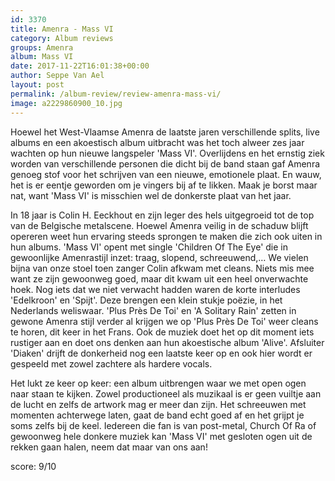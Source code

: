 ```yaml
---
id: 3370
title: Amenra - Mass VI
category: Album reviews
groups: Amenra
album: Mass VI
date: 2017-11-22T16:01:38+00:00
author: Seppe Van Ael
layout: post
permalink: /album-review/review-amenra-mass-vi/
image: a2229860900_10.jpg
---
```

Hoewel het West-Vlaamse Amenra de laatste jaren verschillende splits, live albums en een akoestisch album uitbracht was het toch alweer zes jaar wachten op hun nieuwe langspeler 'Mass VI'. Overlijdens en het ernstig ziek worden van verschillende personen die dicht bij de band staan gaf Amenra genoeg stof voor het schrijven van een nieuwe, emotionele plaat. En wauw, het is er eentje geworden om je vingers bij af te likken. Maak je borst maar nat, want 'Mass VI' is misschien wel de donkerste plaat van het jaar.

In 18 jaar is Colin H. Eeckhout en zijn leger des hels uitgegroeid tot de top van de Belgische metalscene. Hoewel Amenra veilig in de schaduw blijft opereren weet hun ervaring steeds sprongen te maken die zich ook uiten in hun albums. 'Mass VI' opent met single 'Children Of The Eye' die in gewoonlijke Amenrastijl inzet: traag, slopend, schreeuwend,&#8230; We vielen bijna van onze stoel toen zanger Colin afkwam met cleans. Niets mis mee want ze zijn gewoonweg goed, maar dit kwam uit een heel onverwachte hoek. Nog iets dat we niet verwacht hadden waren de korte interludes 'Edelkroon' en 'Spijt'. Deze brengen een klein stukje poëzie, in het Nederlands weliswaar. 'Plus Près De Toi' en 'A Solitary Rain' zetten in gewone Amenra stijl verder al krijgen we op 'Plus Près De Toi' weer cleans te horen, dit keer in het Frans. Ook de muziek doet het op dit moment iets rustiger aan en doet ons denken aan hun akoestische album 'Alive'. Afsluiter 'Diaken' drijft de donkerheid nog een laatste keer op en ook hier wordt er gespeeld met zowel zachtere als hardere vocals.

Het lukt ze keer op keer: een album uitbrengen waar we met open ogen naar staan te kijken. Zowel productioneel als muzikaal is er geen vuiltje aan de lucht en zelfs de artwork mag er meer dan zijn. Het schreeuwen met momenten achterwege laten, gaat de band echt goed af en het grijpt je soms zelfs bij de keel. Iedereen die fan is van post-metal, Church Of Ra of gewoonweg hele donkere muziek kan 'Mass VI' met gesloten ogen uit de rekken gaan halen, neem dat maar van ons aan!

score: 9/10
